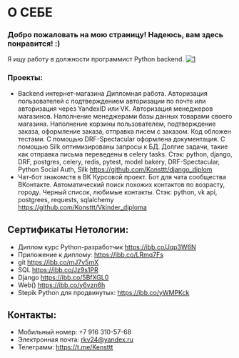 # О СЕБЕ
### Добро пожаловать на мою страницу! Надеюсь, вам здесь понравится! :)
Я ищу работу в должности программист Python backend.
<a href="https://ibb.co/3Rq7Mg7"><img src="https://i.ibb.co/3Rq7Mg7/1.jpg" alt="1" border="0" /></a>

### Проекты:
* Backend интернет-магазина
Дипломная работа. 
Авторизация пользователей с подтверждением авторизации по почте или авторизация через YandexID или VK. 
Авторизация менеджеров магазинов. Наполнение менеджерами базы данных товарами своего магазина. 
Наполнение корзины пользователем, подтверждение заказа, оформление заказа, отправка писем с заказом. 
Код обложен тестами. С помощью DRF-Spectacular оформлена документация. С помощью Silk оптимизированы запросы к БД. 
Долгие задачи, такие как отправка письма переведены в celery tasks.
Стэк: python, django, DRF, postgres, celery, redis, pytest, model bakery, DRF-Spectacular, Python Social Auth, Silk
https://github.com/Konsttt/django_diplom
* Чат-бот знакомств в ВК
Курсовой проект.
Бот для чата сообщества ВКонтакте. Автоматический поиск похожих контактов по возрасту, городу. 
Черный список, любимые контакты.
Стэк: python, vk api, postgrees, requests, sqlalchemy
https://github.com/Konsttt/Vkinder_diploma

## Сертификаты Нетологии:
* Диплом курс Python-разработчик https://ibb.co/Jqp3W6N
* Приложение к диплому: https://ibb.co/LRmq7Fs
* git https://ibb.co/mJ7v5mX
* SQL https://ibb.co/Jz9s1PR
* Django https://ibb.co/5BfXGL0
* Web() https://ibb.co/y6vzn6h
* Stepik Python для продвинутых: https://ibb.co/yWMPKck
## Контакты:
* Мобильный номер: +7 916 310-57-68
* Электронная почта: rkv24@yandex.ru
* Телеграмм: https://t.me/Kensttt